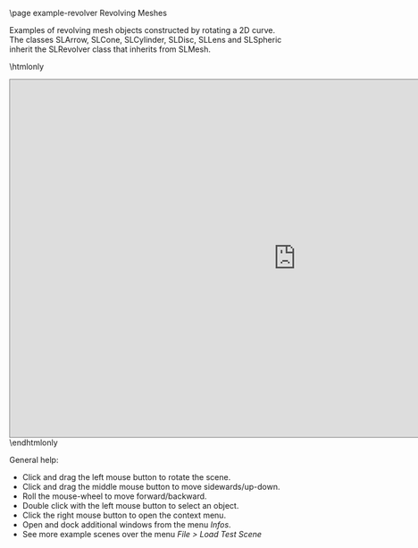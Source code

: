 \page example-revolver Revolving Meshes

Examples of revolving mesh objects constructed by rotating a 2D curve. 
The classes SLArrow, SLCone, SLCylinder, SLDisc, SLLens and SLSpheric inherit the SLRevolver class that inherits from SLMesh.

\htmlonly
<iframe src="https://pallas.ti.bfh.ch/slproject?scene=4" width="1024" height="640" tabindex="0" style="border: 1px solid gray"></iframe>
\endhtmlonly

General help:
<ul>
  <li>Click and drag the left mouse button to rotate the scene.</li>
  <li>Click and drag the middle mouse button to move sidewards/up-down.</li>
  <li>Roll the mouse-wheel to move forward/backward.</li>
  <li>Double click with the left mouse button to select an object.</li>
  <li>Click the right mouse button to open the context menu.</li>
  <li>Open and dock additional windows from the menu <em>Infos</em>.</li>
  <li>See more example scenes over the menu <em>File > Load Test Scene</em></li>
</ul>
